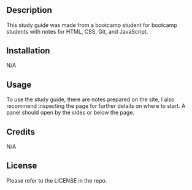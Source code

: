 # <Prework-study-guide>

## Description

This study guide was made from a bootcamp student for bootcamp students with notes for HTML, CSS, Git, and JavaScript.

## Installation

N/A

## Usage

To use the study guide, there are notes prepared on the site, I also recommend inspecting the page for further details on where to start. A panel should open by the sides or below the page. 



## Credits

N/A

## License

Please refer to the LICENSE in the repo.

